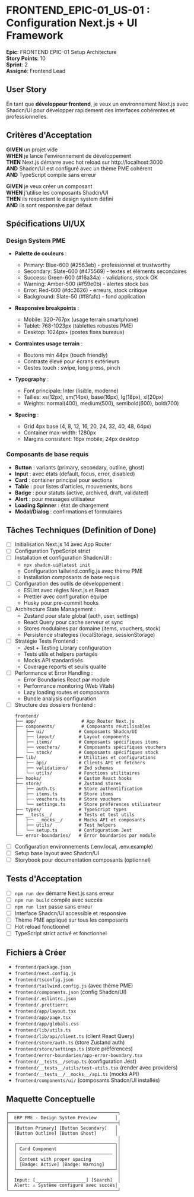 # FRONTEND_EPIC-01_US-01 : Configuration Next.js + UI Framework

**Epic**: FRONTEND EPIC-01 Setup Architecture  
**Story Points**: 10  
**Sprint**: 2  
**Assigné**: Frontend Lead  

## User Story

En tant que **développeur frontend**, je veux un environnement Next.js avec Shadcn/UI pour développer rapidement des interfaces cohérentes et professionnelles.

## Critères d'Acceptation

**GIVEN** un projet vide  
**WHEN** je lance l'environnement de développement  
**THEN** Next.js démarre avec hot reload sur http://localhost:3000  
**AND** Shadcn/UI est configuré avec un thème PME cohérent  
**AND** TypeScript compile sans erreur  

**GIVEN** je veux créer un composant  
**WHEN** j'utilise les composants Shadcn/UI  
**THEN** ils respectent le design system défini  
**AND** ils sont responsive par défaut  

## Spécifications UI/UX

### Design System PME
- **Palette de couleurs** :
  - Primary: Blue-600 (#2563eb) - professionnel et trustworthy
  - Secondary: Slate-600 (#475569) - textes et éléments secondaires
  - Success: Green-600 (#16a34a) - validations, stock OK
  - Warning: Amber-500 (#f59e0b) - alertes stock bas
  - Error: Red-600 (#dc2626) - erreurs, stock critique
  - Background: Slate-50 (#f8fafc) - fond application
- **Responsive breakpoints** :
  - Mobile: 320-767px (usage terrain smartphone)
  - Tablet: 768-1023px (tablettes robustes PME)
  - Desktop: 1024px+ (postes fixes bureaux)
- **Contraintes usage terrain** :
  - Boutons min 44px (touch friendly)
  - Contraste élevé pour écrans extérieurs
  - Gestes touch : swipe, long press, pinch

- **Typography** :
  - Font principale: Inter (lisible, moderne)
  - Tailles: xs(12px), sm(14px), base(16px), lg(18px), xl(20px)
  - Weights: normal(400), medium(500), semibold(600), bold(700)

- **Spacing** :
  - Grid 4px base (4, 8, 12, 16, 20, 24, 32, 40, 48, 64px)
  - Container max-width: 1280px
  - Margins consistent: 16px mobile, 24px desktop

### Composants de base requis
- **Button** : variants (primary, secondary, outline, ghost)
- **Input** : avec états (default, focus, error, disabled)
- **Card** : container principal pour sections
- **Table** : pour listes d'articles, mouvements, bons
- **Badge** : pour statuts (active, archived, draft, validated)
- **Alert** : pour messages utilisateur
- **Loading Spinner** : état de chargement
- **Modal/Dialog** : confirmations et formulaires

## Tâches Techniques (Definition of Done)

- [ ] Initialisation Next.js 14 avec App Router
- [ ] Configuration TypeScript strict
- [ ] Installation et configuration Shadcn/UI :
  - `npx shadcn-ui@latest init`
  - Configuration tailwind.config.js avec thème PME
  - Installation composants de base requis
- [ ] Configuration des outils de développement :
  - ESLint avec règles Next.js et React
  - Prettier avec configuration équipe
  - Husky pour pre-commit hooks
- [ ] Architecture State Management :
  - Zustand pour state global (auth, user, settings)
  - React Query pour cache serveur et sync
  - Stores modulaires par domaine (items, vouchers, stock)
  - Persistence strategies (localStorage, sessionStorage)
- [ ] Stratégie Tests Frontend :
  - Jest + Testing Library configuration
  - Tests utils et helpers partagés
  - Mocks API standardisés
  - Coverage reports et seuils qualité
- [ ] Performance et Error Handling :
  - Error Boundaries React par module
  - Performance monitoring (Web Vitals)
  - Lazy loading routes et composants
  - Bundle analysis configuration
- [ ] Structure des dossiers frontend :
  ```
  frontend/
  ├── app/                 # App Router Next.js
  ├── components/          # Composants réutilisables
  │   ├── ui/             # Composants Shadcn/UI
  │   ├── layout/         # Layout components
  │   ├── items/          # Composants spécifiques items
  │   ├── vouchers/       # Composants spécifiques vouchers
  │   └── stock/          # Composants spécifiques stock
  ├── lib/                # Utilities et configurations
  │   ├── api/            # Clients API et fetchers
  │   ├── validations/    # Zod schemas
  │   └── utils/          # Fonctions utilitaires
  ├── hooks/              # Custom React hooks
  ├── store/              # Zustand stores
  │   ├── auth.ts         # Store authentification
  │   ├── items.ts        # Store items
  │   ├── vouchers.ts     # Store vouchers
  │   └── settings.ts     # Store préférences utilisateur
  ├── types/              # TypeScript types
  ├── __tests__/          # Tests et test utils
  │   ├── __mocks__/      # Mocks API et composants
  │   ├── utils/          # Test helpers
  │   └── setup.ts        # Configuration Jest
  └── error-boundaries/   # Error boundaries par module
  ```
- [ ] Configuration environnements (.env.local, .env.example)
- [ ] Setup base layout avec Shadcn/UI
- [ ] Storybook pour documentation composants (optionnel)

## Tests d'Acceptation

- [ ] `npm run dev` démarre Next.js sans erreur
- [ ] `npm run build` compile avec succès
- [ ] `npm run lint` passe sans erreur
- [ ] Interface Shadcn/UI accessible et responsive
- [ ] Thème PME appliqué sur tous les composants
- [ ] Hot reload fonctionnel
- [ ] TypeScript strict activé et fonctionnel

## Fichiers à Créer

- `frontend/package.json`
- `frontend/next.config.js`
- `frontend/tsconfig.json`
- `frontend/tailwind.config.js` (avec thème PME)
- `frontend/components.json` (config Shadcn/UI)
- `frontend/.eslintrc.json`
- `frontend/.prettierrc`
- `frontend/app/layout.tsx`
- `frontend/app/page.tsx`
- `frontend/app/globals.css`
- `frontend/lib/utils.ts`
- `frontend/lib/api/client.ts` (client React Query)
- `frontend/store/auth.ts` (store Zustand auth)
- `frontend/store/settings.ts` (store préférences)
- `frontend/error-boundaries/app-error-boundary.tsx`
- `frontend/__tests__/setup.ts` (configuration Jest)
- `frontend/__tests__/utils/test-utils.tsx` (render avec providers)
- `frontend/__tests__/__mocks__/api.ts` (mocks API)
- `frontend/components/ui/` (composants Shadcn/UI installés)

## Maquette Conceptuelle

```
┌─────────────────────────────────────────┐
│  ERP PME - Design System Preview       │
├─────────────────────────────────────────┤
│  [Button Primary] [Button Secondary]   │
│  [Button Outline] [Button Ghost]       │
│                                         │
│  ┌─────────────────────────────────────┐│
│  │ Card Component                      ││
│  │ ─────────────────────────────────── ││
│  │ Content with proper spacing         ││
│  │ [Badge: Active] [Badge: Warning]    ││
│  └─────────────────────────────────────┘│
│                                         │
│  Input: [___________________] [Search]  │
│  Alert: ⚠️ Système configuré avec succès│
└─────────────────────────────────────────┘
```